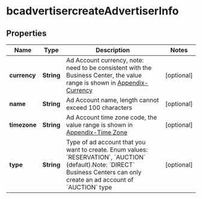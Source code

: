 # bcadvertisercreateAdvertiserInfo

## Properties
Name | Type | Description | Notes
------------ | ------------- | ------------- | -------------
**currency** | **String** | Ad Account currency, note: need to be consistent with the Business Center, the value range is shown in [Appendix-Currency](https://ads.tiktok.com/marketing_api/docs?id&#x3D;1737585839634433) |  [optional]
**name** | **String** | Ad Account name, length cannot exceed 100 characters |  [optional]
**timezone** | **String** | Ad Account time zone code, the value range is shown in  [Appendix-Time Zone](https://ads.tiktok.com/marketing_api/docs?id&#x3D;1737586324313089) |  [optional]
**type** | **String** | Type of ad account that you want to create. Enum values: &#x60;RESERVATION&#x60;, &#x60;AUCTION&#x60; (default).Note: &#x60;DIRECT&#x60; Business Centers can only create an ad account of &#x60;AUCTION&#x60; type |  [optional]
